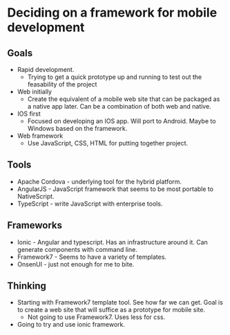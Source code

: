 # Deciding on a framework for mobile development

## Goals
* Rapid development.
    * Trying to get a quick prototype up and running to test out the feasability of the project
* Web initially
    * Create the equivalent of a mobile web site that can be packaged as a native app later. Can be a combination of both web and native.
* IOS first
    * Focused on developing an IOS app. Will port to Android. Maybe to Windows based on the framework.
* Web framework
    * Use JavaScript, CSS, HTML for putting together project.

## Tools
* Apache Cordova - underlying tool for the hybrid platform.
* AngularJS - JavaScript framework that seems to be most portable to NativeScript. 
* TypeScript - write JavaScript with enterprise tools.

## Frameworks
* Ionic - Angular and typescript. Has an infrastructure around it. Can generate components with command line. 
* Framework7 - Seems to have a variety of templates.
* OnsenUI - just not enough for me to bite.

## Thinking
* Starting with Framework7 template tool. See how far we can get. Goal is to create a web site that will suffice as a prototype for mobile site.
    * Not going to use Framework7. Uses less for css.
* Going to try and use ionic framework.